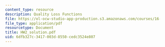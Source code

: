 ```yaml
---
content_type: resource
description: Quality Loss Functions
file: https://ol-ocw-studio-app-production.s3.amazonaws.com/courses/16-881-robust-system-design-summer-1998/6dfb327c3417003d8550cedc3524e807_HW2_solution.pdf
file_type: application/pdf
resourcetype: Document
title: HW2_solution.pdf
uid: 6dfb327c-3417-003d-8550-cedc3524e807
---
```

